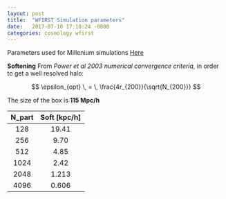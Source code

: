 ```yaml
---
layout: post
title:  "WFIRST Simulation parameters"
date:   2017-07-10 17:10:24 -0800
categories: cosmology wfirst
---
```


Parameters used for Millenium simulations [Here](http://gavo.mpa-garching.mpg.de/Millennium/Help/simulation)

**Softening**
From *Power et al 2003 numerical convergence criteria*, in order to get a well resolved halo:

$$ \epsilon_{opt} \, = \,  \frac{4r_{200}}{\sqrt{N_{200}}} $$


The size of the box is **115 Mpc/h**

| N_part |  Soft [kpc/h]  |
|:------:|:--------------:|
| 128    |   19.41  |
| 256    |   9.70   |
| 512    |    4.85  |
| 1024   |    2.42  |
| 2048   |    1.213 |
| 4096   |    0.606 |
